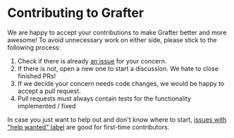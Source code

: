 # Contributing to Grafter

We are happy to accept your contributions to make Grafter better and more awesome! 
To avoid unnecessary work on either side, please stick to the following process:

1. Check if there is already [an issue](https://github.com/zalando/grafter/issues) for your concern.
2. If there is not, open a new one to start a discussion. We hate to close finished PRs!
3. If we decide your concern needs code changes, we would be happy to accept a pull request.
4. Pull requests must always contain tests for the functionality implemented / fixed

In case you just want to help out and don't know where to start, [issues with "help wanted" label](https://github.com/zalando/grafter/issues?utf8=%E2%9C%93&q=is%3Aissue%20is%3Aopen%20label%3A%22help%20wanted%22) are good for first-time contributors.
